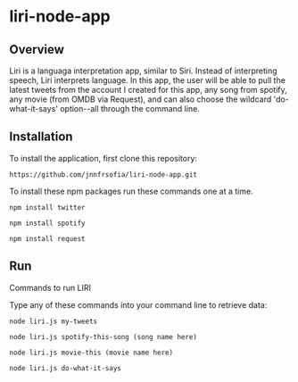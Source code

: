 # liri-node-app

## Overview

Liri is a languaga interpretation app, similar to Siri. Instead of interpreting speech, Liri interprets language. In this app, the user will be able to pull the latest tweets from the account I created for this app, any song from spotify, any movie (from OMDB via Request), and can also choose the wildcard 'do-what-it-says' option--all through the command line.

## Installation

To install the application, first clone this repository:

	https://github.com/jnnfrsofia/liri-node-app.git

To install these npm packages run these commands one at a time.

	npm install twitter

	npm install spotify

	npm install request


## Run

Commands to run LIRI

Type any of these commands into your command line to retrieve data:

	node liri.js my-tweets

	node liri.js spotify-this-song (song name here)

	node liri.js movie-this (movie name here)

	node liri.js do-what-it-says
